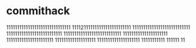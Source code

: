 # commithack
111111111111111111111111111111
111121111111111111111111111
111111111111111111111111111
11111111111111111111111111
111111111111111111111111111
111111111111111111111
1111111111111111111111
1111111111111111111
11111111111111111111
11111111111
111111
11
